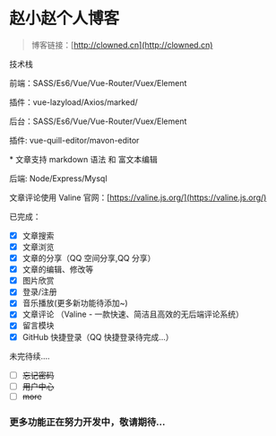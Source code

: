 # 赵小赵个人博客

> 博客链接：[http://clowned.cn](http://clowned.cn)

技术栈

前端：SASS/Es6/Vue/Vue-Router/Vuex/Element

插件：vue-lazyload/Axios/marked/

后台：SASS/Es6/Vue/Vue-Router/Vuex/Element

插件: vue-quill-editor/mavon-editor

\* 文章支持 markdown 语法 和 富文本编辑

后端: Node/Express/Mysql

文章评论使用 Valine 官网：[https://valine.js.org/](https://valine.js.org/)

已完成：

- [x] 文章搜索
- [x] 文章浏览
- [x] 文章的分享（QQ 空间分享,QQ 分享）
- [x] 文章的编辑、修改等
- [x] 图片欣赏
- [x] 登录/注册
- [x] 音乐播放(更多新功能待添加~)
- [x] 文章评论 （Valine - 一款快速、简洁且高效的无后端评论系统）
- [x] 留言模块
- [x] GitHub 快捷登录（QQ 快捷登录待完成...）

未完待续....

- [ ] ~~忘记密码~~
- [ ] ~~用户中心~~
- [ ] ~~more~~

### 更多功能正在努力开发中，敬请期待...
